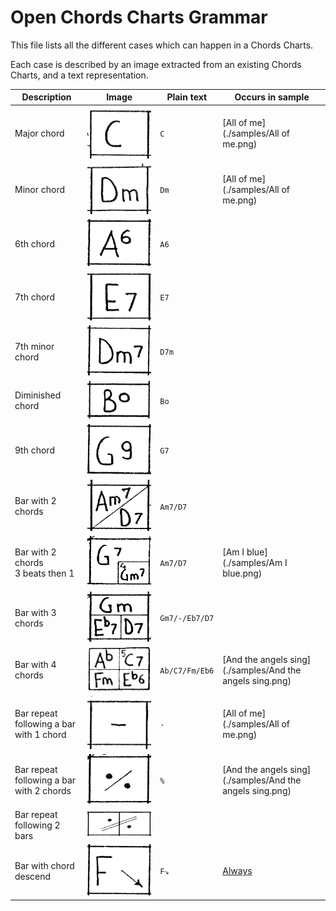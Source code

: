 # Open Chords Charts Grammar

This file lists all the different cases which can happen in a Chords Charts.

Each case is described by an image extracted from an existing Chords Charts, and a text representation.

| Description                                 | Image                                         | Plain text     | Occurs in sample                                         |
| ------------------------------------------- | --------------------------------------------- | -------------- | -------------------------------------------------------- |
| Major chord                                 | ![](./grammar-images/chord-major.png)         | `C`            | [All of me](./samples/All of me.png)                     |
| Minor chord                                 | ![](./grammar-images/chord-minor.png)         | `Dm`           | [All of me](./samples/All of me.png)                     |
| 6th chord                                   | ![](./grammar-images/chord-6th.png)           | `A6`           |                                                          |
| 7th chord                                   | ![](./grammar-images/chord-7th.png)           | `E7`           |                                                          |
| 7th minor chord                             | ![](./grammar-images/chord-7th-minor.png)     | `D7m`          |                                                          |
| Diminished chord                            | ![](./grammar-images/chord-dim.png)           | `Bo`           |                                                          |
| 9th chord                                   | ![](./grammar-images/chord-9th.png)           | `G7`           |                                                          |
| Bar with 2 chords                           | ![](./grammar-images/bar-2-chords.png)        | `Am7/D7`       |                                                          |
| Bar with 2 chords<br>3 beats then 1         | ![](./grammar-images/bar-2-chords-3-1.png)    | `Am7/D7`       | [Am I blue](./samples/Am I blue.png)                     |
| Bar with 3 chords                           | ![](./grammar-images/bar-3-chords.png)        | `Gm7/-/Eb7/D7` |                                                          |
| Bar with 4 chords                           | ![](./grammar-images/bar-4-chords.png)        | `Ab/C7/Fm/Eb6` | [And the angels sing](./samples/And the angels sing.png) |
| Bar repeat<br>following a bar with 1 chord  | ![](./grammar-images/bar-repeat-1-chord.png)  | `-`            | [All of me](./samples/All of me.png)                     |
| Bar repeat<br>following a bar with 2 chords | ![](./grammar-images/bar-repeat-2-chords.png) | `%`            | [And the angels sing](./samples/And the angels sing.png) |
| Bar repeat<br>following 2 bars              | ![](./grammar-images/bar-repeat-2-bars.png)   |                |                                                          |
| Bar with chord descend                      | ![](./grammar-images/bar-descend.png)         | `F↘`           | [Always](./samples/Always.png)                           |

